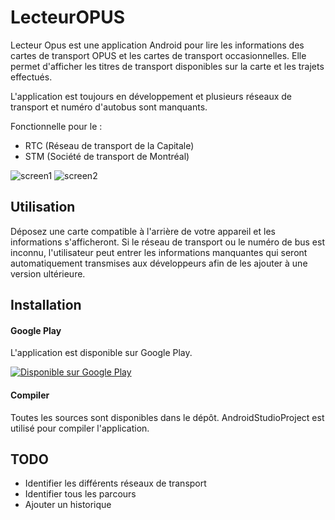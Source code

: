 # LecteurOPUS
Lecteur Opus est une application Android pour lire les informations des cartes de transport OPUS et les cartes de transport occasionnelles.
Elle permet d'afficher les titres de transport disponibles sur la carte et les trajets effectués. 

L'application est toujours en développement et plusieurs réseaux de transport et numéro d'autobus sont manquants.

Fonctionnelle pour le :
* RTC (Réseau de transport de la Capitale)
* STM (Société de transport de Montréal)

![screen1](https://raw.githubusercontent.com/etiennedub/LecteurOPUS/master/image/screen1.png)
![screen2](https://raw.githubusercontent.com/etiennedub/LecteurOPUS/master/image/screen2.png)
## Utilisation
Déposez une carte compatible à l'arrière de votre appareil et les informations s'afficheront. 
Si le réseau de transport ou le numéro de bus est inconnu, l'utilisateur peut entrer les informations manquantes qui seront automatiquement transmises aux développeurs afin de les ajouter à une version ultérieure.

## Installation
#### Google Play 
L'application est disponible sur Google Play.

<a href='https://play.google.com/store/apps/details?id=etienned.lecteuropus'><img alt='Disponible sur Google Play' src='https://play.google.com/intl/en_us/badges/images/generic/fr-ca_badge_web_generic.png'/></a>
#### Compiler
Toutes les sources sont disponibles dans le dépôt. AndroidStudioProject est utilisé pour compiler l'application.

## TODO

* Identifier les différents réseaux de transport
* Identifier tous les parcours
* Ajouter un historique

